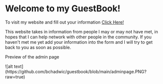 <h1>Welcome to my GuestBook!</h1>

<span>To visit my website and fill out your information </span>
<a href="http://bchadwick.greenriverdev.com/305/guestbook/index.php">Click Here!<a>
  
<p>This website takes in information from people I may or may not have met, in hopes that I can help network with other people in the community. If you haven't met me yet add your information into the form and I will try to get back to you as soon as possible.</p>

<p>Preview of the admin page</p>
![alt text](https://github.com/bchadwic/guestbook/blob/main/adminpage.PNG?raw=true)
